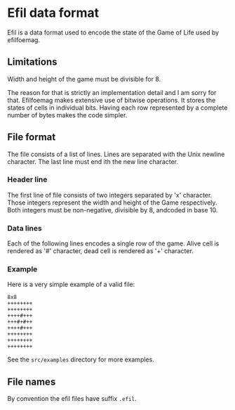 # Efil data format

Efil is a data format used to encode the state of the Game of Life used by
efilfoemag.

## Limitations

Width and height of the game must be divisible for 8.

The reason for that is strictly an implementation detail and I am sorry for
that. Efilfoemag makes extensive use of bitwise operations. It stores the
states of cells in individual bits. Having each row represented by a complete
number of bytes makes the code simpler.

## File format

The file consists of a list of lines. Lines are separated with the Unix newline
character. The last line must end ith the new line character.

### Header line

The first line of file consists of two integers separated by 'x' character.
Those integers represent the width and height of the Game respectively. Both
integers must be non-negative, divisible by 8, andcoded in base 10.

### Data lines

Each of the following lines encodes a single row of the game. Alive cell is
rendered as '#' character, dead cell is rendered as '+' character.

### Example

Here is a very simple example of a valid file:

```
8x8
++++++++
++++++++
++++#+++
+++#+#++
++++#+++
++++++++
++++++++
++++++++
```

See the `src/examples` directory for more examples.

## File names

By convention the efil files have suffix `.efil`.
